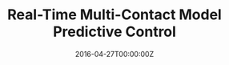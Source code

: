---
title: Real-Time Multi-Contact Model Predictive Control
summary: General hybrid model predictive control algorithm for systems that make and break contact with their environment <br /> **Real-Time Multi-Contact Model Predictive Control via ADMM (ICRA 2022)**  <br />  **(Outstanding Dynamics and Control Paper Finalist)**

tags:
  - Deep Learning
date: '2016-04-27T00:00:00Z'

# Optional external URL for project (replaces project detail page).
external_link: 'https://arxiv.org/pdf/2109.07076.pdf'

image:
  caption: Photo by rawpixel on Unsplash
  focal_point: Smart

links:
url_code: 'https://github.com/AlpAydinoglu/coptimal'
url_pdf: 'https://arxiv.org/pdf/2109.07076.pdf'
url_slides: ''
url_video: 'https://youtu.be/HyEv-pK9Qfs'

# Slides (optional).
#   Associate this project with Markdown slides.
#   Simply enter your slide deck's filename without extension.
#   E.g. `slides = "example-slides"` references `content/slides/example-slides.md`.
#   Otherwise, set `slides = ""`.
slides: ""
---
